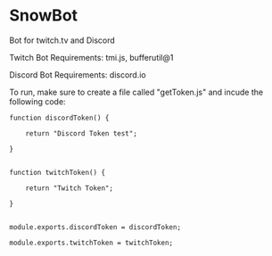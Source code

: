 # SnowBot
Bot for twitch.tv and Discord

Twitch Bot Requirements: tmi.js, bufferutil@1

Discord Bot Requirements: discord.io


To run, make sure to create a file called "getToken.js" and incude the following code:

    function discordToken() {

        return "Discord Token test";

    }


    function twitchToken() {

        return "Twitch Token";

    }


    module.exports.discordToken = discordToken;

    module.exports.twitchToken = twitchToken;
